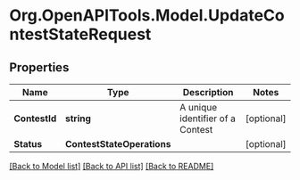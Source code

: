 
# Org.OpenAPITools.Model.UpdateContestStateRequest

## Properties

Name | Type | Description | Notes
------------ | ------------- | ------------- | -------------
**ContestId** | **string** | A unique identifier of a Contest | [optional] 
**Status** | **ContestStateOperations** |  | [optional] 

[[Back to Model list]](../README.md#documentation-for-models)
[[Back to API list]](../README.md#documentation-for-api-endpoints)
[[Back to README]](../README.md)

